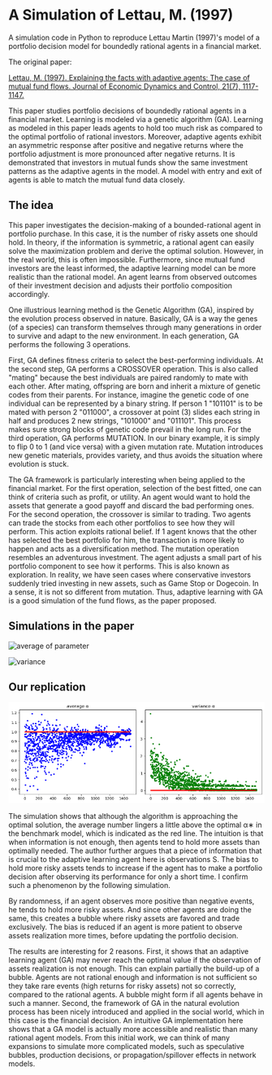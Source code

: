 # A Simulation of Lettau, M. (1997)

A simulation code in Python to reproduce Lettau Martin (1997)'s model of a portfolio decision model for boundedly rational agents in a financial market.

The original paper:

[Lettau, M. (1997). Explaining the facts with adaptive agents: The case of mutual fund flows. Journal of Economic Dynamics and Control, 21(7), 1117-1147.](https://www.sciencedirect.com/science/article/pii/S0165188997000468)

This paper studies portfolio decisions of boundedly rational agents in a financial market. Learning is modeled via a genetic algorithm (GA). Learning as modeled in this paper leads agents to hold too much risk as compared to the optimal portfolio of rational investors. Moreover, adaptive agents exhibit an asymmetric response after positive and negative returns where the portfolio adjustment is more pronounced after negative returns. It is demonstrated that investors in mutual funds show the same investment patterns as the adaptive agents in the model. A model with entry and exit of agents is able to match the mutual fund data closely.

## The idea

This paper investigates the decision-making of a bounded-rational agent in portfolio purchase. In this case, it is the number of risky assets one should hold. In theory, if the information is symmetric, a rational agent can easily solve the maximization problem and derive the optimal solution. However, in the real world, this is often impossible. Furthermore, since mutual fund investors are the least informed, the adaptive learning model can be more realistic than the rational model. An agent learns from observed outcomes of their investment decision and adjusts their portfolio composition accordingly.

One illustrious learning method is the Genetic Algorithm (GA), inspired by the evolution process observed in nature. Basically, GA is a way the genes (of a species) can transform themselves through many generations in order to survive and adapt to the new environment. In each generation, GA performs the following 3 operations.

First, GA defines fitness criteria to select the best-performing individuals. At the second step, GA performs a CROSSOVER operation. This is also called "mating" because the best individuals are paired randomly to mate with each other. After mating, offspring are born and inherit a mixture of genetic codes from their parents. For instance, imagine the genetic code of one individual can be represented by a binary string. If person 1 "101101" is to be mated with person 2 "011000", a crossover at point (3) slides each string in half and produces 2 new strings, "101000" and "011101". This process makes sure strong blocks of genetic code prevail in the long run. For the third operation, GA performs MUTATION. In our binary example, it is simply to flip 0 to 1 (and vice versa) with a given mutation rate. Mutation introduces new genetic materials, provides variety, and thus avoids the situation where evolution is stuck.

The GA framework is particularly interesting when being applied to the financial market. For the first operation, selection of the best fitted, one can think of criteria such as profit, or utility. An agent would want to hold the assets that generate a good payoff and discard the bad performing ones. For the second operation, the crossover is similar to trading. Two agents can trade the stocks from each other portfolios to see how they will perform. This action exploits rational belief. If 1 agent knows that the other has selected the best portfolio for him, the transaction is more likely to happen and acts as a diversification method. The mutation operation resembles an adventurous investment. The agent adjusts a small part of his portfolio component to see how it performs. This is also known as exploration. In reality, we have seen cases where conservative investors suddenly tried investing in new assets, such as Game Stop or Dogecoin. In a sense, it is not so different from mutation. Thus, adaptive learning with GA is a good simulation of the fund flows, as the paper proposed.

## Simulations in the paper

![average of parameter](https://i.imgur.com/Eq4Ll5B.png)

![variance](https://i.imgur.com/opNfobx.png)

## Our replication

![](output.png)

The simulation shows that although the algorithm is approaching the optimal solution, the average number lingers a little above the optimal α∗ in the benchmark model, which is indicated as the red line. The intuition is that when information is not enough, then agents tend to hold more assets than optimally needed. The author further argues that a piece of information that is crucial to the adaptive learning agent here is observations S. The bias to hold more risky assets tends to increase if the agent has to make a portfolio decision after observing its performance for only a short time. I confirm such a phenomenon by the following simulation.

By randomness, if an agent observes more positive than negative events, he tends to hold more risky assets. And since other agents are doing the same, this creates a bubble where risky assets are favored and trade exclusively. The bias is reduced if an agent is more patient to observe assets realization more times, before updating the portfolio decision.

The results are interesting for 2 reasons. First, it shows that an adaptive learning agent (GA) may never reach the optimal value if the observation of assets realization is not enough. This can explain partially the build-up of a bubble. Agents are not rational enough and information is not sufficient so they take rare events (high returns for risky assets) not so correctly, compared to the rational agents. A bubble might form if all agents behave in such a manner. Second, the framework of GA in the natural evolution process has been nicely introduced and applied in the social world, which in this case is the financial decision. An intuitive GA implementation here shows that a GA model is actually more accessible and realistic than many rational agent models. From this initial work, we can think of many expansions to simulate more complicated models, such as speculative bubbles, production decisions, or propagation/spillover effects in network models.